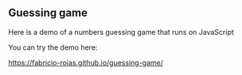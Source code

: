 ## Guessing game

Here is a demo of a numbers guessing game that runs on JavaScript

You can try the demo here:

https://fabricio-rojas.github.io/guessing-game/